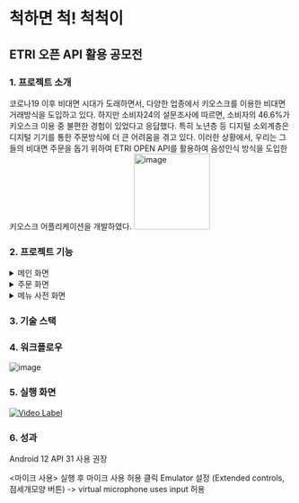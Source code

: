 척하면 척! 척척이
=================
ETRI 오픈 API 활용 공모전
-------------------------
### 1. 프로젝트 소개
코로나19 이후 비대면 시대가 도래하면서, 다양한 업종에서 키오스크를 이용한 비대면 거래방식을 도입하고 있다. 하지만 소비자24의 설문조사에  따르면, 소비자의 46.6%가 키오스크 이용 중 불편한 경험이 있었다고 응답했다. 특히 노년층 등 디지털 소외계층은 디지털 기기를 통한 주문방식에 더 큰 어려움을 겪고 있다. 이러한 상황에서, 우리는 그들의 비대면 주문을 돕기 위하여 ETRI OPEN API를 활용하여 음성인식 방식을 도입한 키오스크 어플리케이션을 개발하였다.
<img width="135" alt="image" src="https://github.com/KNUwarriors/ETRI_Kiosk/assets/87633056/769a37c5-1afd-4b25-a650-c547ddd67282">


### 2. 프로젝트 기능
<details>
  <summary>메인 화면</summary>
    <img width="162" alt="image" src="https://github.com/KNUwarriors/ETRI_Kiosk/assets/87633056/37c7999e-e510-4f1f-8499-94fbc98389be">
    <div>
    <ul>
      <li>메뉴판: 카페 메뉴판을 Recycler View를 사용하여 화면에 출력</li>
      <li>주문하기 버튼: 주문페이지로 이동하는 버튼</li>
      <li>메뉴 사전: 메뉴를 검색하는 메뉴 사전 페이지로 이동하는 버튼</li>
     <li>결제하기: 결제를 하여 장바구니를 비워주는 버튼</li>
     <li>장바구니: 사용자가 주문한 메뉴들을 Recycler View를 통해 결제버튼 왼 편에 출력한다. ‘+’버튼과 ‘-’버튼을 이용하여 주문한 메뉴의 개수를 수정할 수 있다.</li>
    </ul>
  </div>
</details>

<details>
  <summary>주문 화면</summary>
  <img width="162" alt="image" src="https://github.com/KNUwarriors/ETRI_Kiosk/assets/87633056/4d5ca77a-9851-4df3-a4d3-0339ccd3abf8">
  <div>
    <ul>
      <li>사용자의 주문을 받아 장바구니에 추가하는 페이지이다.</li>
      <li>사용자의 음성인식 (STT: Speak To Text)을 통해 주문 메시지(예: 아메리카노 한잔 주세요)를 입력받는다.</li>
      <li>ETRI 기계독해 API를 사용하여 사용자의 주문메시지에서 ‘메뉴’를 추출한다. (예: ‘아메리카노 한잔 주세요’ -> ‘아메리카노’ 추출)</li>
      <li>주문이 확정되면 firebase의 DB에 실시간으로 주문을 추가하여 장바구니를 업데이트한다. 이때 업데이트된 장바구니 목록은 메인 화면에도 반영된다.</li>
      <li>주문이 확정되지 않으면 주문단계(음성인식으로 주문 메시지를 입력받는 단계)로 되돌아간다. 이때 주문이 10번이상 확정되지 않으면 주문페이지는 자동으로 닫히고 메인페이지로 돌아가게된다.</li>
      <li>‘X’ 버튼을 통해 주문 페이지에서 나갈 수 있다.</li>
    </ul>
  </div>
</details>
 
<details>
  <summary>메뉴 사전 화면</summary>
  <img width="162" alt="image" src="https://github.com/KNUwarriors/ETRI_Kiosk/assets/87633056/9838b9cd-37f1-4d9f-b191-64e08f30bff4">
  <div>
    <ul>
      <li>사용자가 메뉴에 대한 설명을 얻을 수 있는 페이지이다.</li>
      <li>사용자의 음성인식(STT)을 통해 메뉴와 관련된 질문을 입력받는다.(예: 아메리카노가 뭐야?)</li>
      <li>ETRI 위키백과 API를 사용하여 사용자의 질문에대한 위키백과 검색 결과를 받아. 메뉴사전페이지에 하단부분에 출력한다.</li>
      <li>‘X’ 버튼을 통해 메뉴사전 페이지에서 나갈 수 있다.</li>
    </ul>
  </div>
</details>

 




### 3. 기술 스택

### 4. 워크플로우
![image](https://github.com/KNUwarriors/ETRI_Kiosk/assets/87633056/ccc80992-ad96-4579-aa72-2b171c232c6a)

### 5. 실행 화면
[![Video Label](http://img.youtube.com/vi/mKxJq0bmmcg/0.jpg)](https://youtu.be/mKxJq0bmmcg?t=0s)

### 6. 성과

Android 12 
API 31 사용 권장

<마이크 사용>
실행 후 마이크 사용 허용 클릭 
Emulator 설정 (Extended controls, 점세개모양 버튼) -> virtual microphone uses input 허용 





